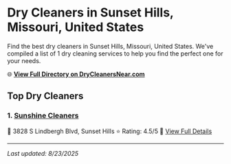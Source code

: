 # Dry Cleaners in Sunset Hills, Missouri, United States

Find the best dry cleaners in Sunset Hills, Missouri, United States. We've compiled a list of 1 dry cleaning services to help you find the perfect one for your needs.

🌐 **[View Full Directory on DryCleanersNear.com](https://drycleanersnear.com/city/US/Missouri/Sunset%20Hills)**

## Top Dry Cleaners

### 1. [Sunshine Cleaners](https://drycleanersnear.com/dryCleaner/686f1f071cef475d4de83fea/sunshine-cleaners)
📍 3828 S Lindbergh Blvd, Sunset Hills
⭐ Rating: 4.5/5
🔗 [View Full Details](https://drycleanersnear.com/dryCleaner/686f1f071cef475d4de83fea/sunshine-cleaners)


---

*Last updated: 8/23/2025*
